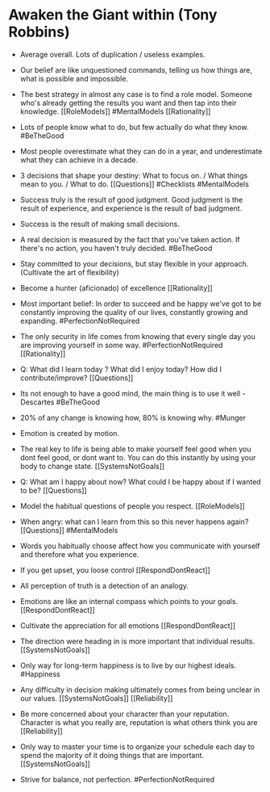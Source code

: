 # Awaken the Giant within (Tony Robbins)

- Average overall. Lots of duplication / useless examples.

- Our belief are like unquestioned commands, telling us how things are, what is possible and impossible.

- The best strategy in almost any case is to find a role model. Someone who's already getting the results you want and then tap into their knowledge. [[RoleModels]] #MentalModels [[Rationality]]

- Lots of people know what to do, but few actually do what they know. #BeTheGood

- Most people overestimate what they can do in a year, and underestimate what they can achieve in a decade.

- 3 decisions that shape your destiny: What to focus on. / What things mean to you. / What to do. [[Questions]] #Checklists #MentalModels

- Success truly is the result of good judgment. Good judgment is the result of experience, and experience is the result of bad judgment. 

- Success is the result of making small decisions. 

- A real decision is measured by the fact that you've taken action. If there's no action, you haven't truly decided. #BeTheGood

- Stay committed to your decisions, but stay flexible in your approach. (Cultivate the art of flexibility)

- Become a hunter (aficionado) of excellence [[Rationality]]

- Most important belief: In order to succeed and be happy we've got to be constantly improving the quality of our lives, constantly growing and expanding. #PerfectionNotRequired

- The only security in life comes from knowing that every single day you are improving yourself in some way. #PerfectionNotRequired [[Rationality]]

- Q: What did I learn today ? What did I enjoy today? How did I contribute/improve? [[Questions]]

- Its not enough to have a good mind, the main thing is to use it well - Descartes #BeTheGood

- 20% of any change is knowing how, 80% is knowing why. #Munger

- Emotion is created by motion.

- The real key to life is being able to make yourself feel good when you dont feel good, or dont want to. You can do this instantly by using your body to change state. [[SystemsNotGoals]]

- Q: What am I happy about now? What could I be happy about if I wanted to be? [[Questions]]

- Model the habitual questions of people you respect. [[RoleModels]]

- When angry: what can I learn from this so this never happens again? [[Questions]] #MentalModels

- Words you habitually choose affect how you communicate with yourself and therefore what you experience.

- If you get upset, you loose control [[RespondDontReact]]

- All perception of truth is a detection of an analogy.

- Emotions are like an internal compass which points to your goals.  [[RespondDontReact]]

- Cultivate the appreciation for all emotions [[RespondDontReact]]

- The direction were heading in is more important that individual results. [[SystemsNotGoals]]

- Only way for long-term happiness is to live by our highest ideals. #Happiness

- Any difficulty in decision making ultimately comes from being unclear in our values. [[SystemsNotGoals]] [[Reliability]]

- Be more concerned about your character than your reputation. Character is what you really are, reputation is what others think you are [[Reliability]]

- Only way to master your time is to organize your schedule each day to spend the majority of it doing things that are important. [[SystemsNotGoals]] 

- Strive for balance, not perfection. #PerfectionNotRequired
